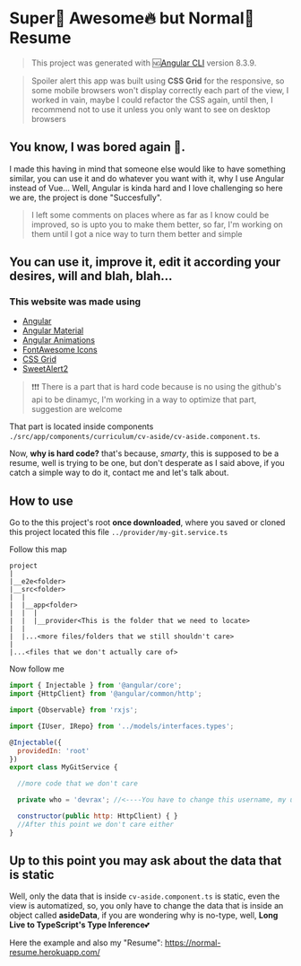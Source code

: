 # Super💪 Awesome🔥 but Normal💩 Resume 

>This project was generated with 🆖[Angular CLI](https://github.com/angular/angular-cli) version 8.3.9.

>Spoiler alert this app was built using **CSS Grid** for the responsive, so some mobile browsers won't display correctly each part of the view, I worked in vain, maybe I could refactor the CSS again, until then, I recommend not to use it unless you only want to see on desktop browsers

## You know, I was bored again 👿.

I made this having in mind that someone else would like to have something similar, you can use it and do whatever you want with it, why I use Angular instead of Vue... Well, Angular is kinda hard and I love challenging so here we are, the project is done "Succesfully".

> I left some comments on places where as far as I know could be improved, so is upto you to make them better, so far, I'm working on them until I got a nice way to turn them better and simple

## You can use it, improve it, edit it according your desires, will and blah, blah...

### This website was made using
- [Angular](https://angular.io/)
- [Angular Material](https://material.angular.io/)
- [Angular Animations](https://angular.io/guide/animations)
- [FontAwesome Icons](https://fontawesome.com/icons?d=gallery)
- [CSS Grid](https://caniuse.com/#feat=css-grid)
- [SweetAlert2](https://sweetalert2.github.io/)
  

> ❗❗❗ There is a part that is hard code because is no using the github's api to be dinamyc, I'm working in a way to optimize that part, suggestion are welcome 

That part is located inside components `./src/app/components/curriculum/cv-aside/cv-aside.component.ts`.

Now, **why is hard code?** that's because, *smarty*, this is supposed to be a resume, well is trying to be one, but don't desperate as I said above, if you catch a simple way to do it, contact me and let's talk about.

## How to use

Go to the this project's root **once downloaded**, where you saved or cloned this project located this file `../provider/my-git.service.ts`

Follow this map
```shell
project
|
|__e2e<folder>
|__src<folder>
|  |
|  |__app<folder>
|  |  |
|  |  |__provider<This is the folder that we need to locate>
|  |
|  |...<more files/folders that we still shouldn't care>
|
|...<files that we don't actually care of>
```

Now follow me

```javascript
import { Injectable } from '@angular/core';
import {HttpClient} from '@angular/common/http';

import {Observable} from 'rxjs';

import {IUser, IRepo} from '../models/interfaces.types';

@Injectable({
  providedIn: 'root'
})
export class MyGitService {

  //more code that we don't care

  private who = 'devrax'; //<----You have to change this username, my username and assign yours

  constructor(public http: HttpClient) { }
  //After this point we don't care either
}
```

## Up to this point you may ask about the data that is static

Well, only the data that is inside `cv-aside.component.ts` is static, even the view is automatized, so, you only have to change the data that is inside an object called **asideData**, if you are wondering why is no-type, well, **Long Live to TypeScript's Type Inference**💕

Here the example and also my "Resume": https://normal-resume.herokuapp.com/
